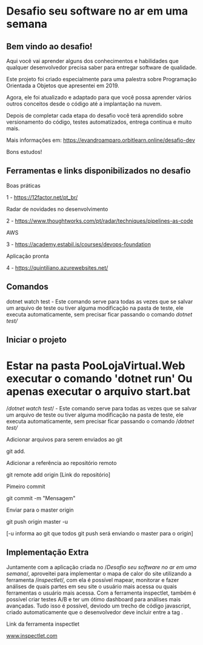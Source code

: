# Desafio seu software no ar em uma semana

## Bem vindo ao desafio!

Aqui você vai aprender alguns dos conhecimentos e habilidades que qualquer desenvolvedor precisa saber para entregar software de qualidade.

Este projeto foi criado especialmente para uma  palestra sobre Programação Orientada a Objetos que apresentei em 2019. 

Agora, ele foi atualizado e adaptado para que você possa aprender vários outros conceitos desde o código até a implantação na nuvem.

Depois de completar cada etapa do desafio você terá aprendido sobre versionamento do código, testes automatizados, entrega contínua e muito mais.

Mais informações em: https://evandroamparo.orbitlearn.online/desafio-dev

Bons estudos!

## Ferramentas e links disponibilizados no desafio

Boas práticas

1 - https://12factor.net/pt_br/

Radar de novidades no desenvolvimento

2 - https://www.thoughtworks.com/pt/radar/techniques/pipelines-as-code

AWS

3 - https://academy.estabil.is/courses/devops-foundation

Aplicação pronta

4 - https://quintiliano.azurewebsites.net/


## Comandos

 dotnet watch test - Este comando serve para todas as vezes que se salvar um arquivo de teste ou tiver alguma modificação na pasta de teste, ele executa automaticamente, sem precisar ficar passando o comando *dotnet test/*

## Iniciar o projeto 
Estar na pasta PooLojaVirtual.Web
executar o comando  'dotnet run'
Ou apenas executar o arquivo start.bat
=======
 /*dotnet watch test*/ - Este comando serve para todas as vezes que se salvar um arquivo de teste ou tiver alguma modificação na pasta de teste, ele executa automaticamente, sem precisar ficar passando o comando /*dotnet test/*
 
 Adicionar arquivos para serem enviados ao git

git add.
 
 Adicionar a referência ao repositório remoto

git remote add origin [Link do repositório]
 
Pimeiro commit

git commit -m "Mensagem"

Enviar para o master origin

git push origin master -u

[-u informa ao git que todos git push será enviando o master para o origin]
 
 
 
 ## Implementação Extra
 
 Juntamente com a aplicação criada no /*Desafio seu software no ar em uma semana*/, aproveitei para implementar o mapa de calor do site utilizando a ferramenta /*inspectlet*/, com ela é possível mapear, monitorar e fazer análises de quais partes em seu site o usuário mais acessa ou quais ferramentas o usuário mais acessa.
 Com a ferramenta inspectlet, também é possível criar testes A/B e ter um ótimo dashboard para análises mais avançadas. Tudo isso é possível, deviodo um trecho de código javascript, criado automaticamente que o desenvolvedor deve incluir entre a tag <head>.
 
 Link da ferramenta inspectlet

www.inspectlet.com
